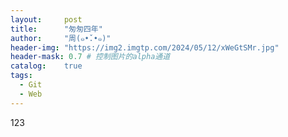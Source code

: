 ```yaml
---
layout:     post
title:      "匆匆四年"
author:     "周(๑•̌.•๑)"
header-img: "https://img2.imgtp.com/2024/05/12/xWeGtSMr.jpg"
header-mask: 0.7 # 控制图片的alpha通道
catalog:    true
tags:
  - Git
  - Web
---
```


123